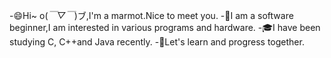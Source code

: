 -:smile:Hi~ o(*￣▽￣*)ブ,I'm a marmot.Nice to meet you.
-:ghost:I am a software beginner,I am interested in various programs and hardware.
-:mortar_board:I have been studying C, C++and Java recently.
-:gift:Let's learn and progress together.
